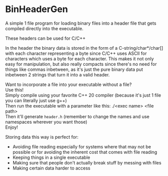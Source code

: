 # BinHeaderGen
A simple 1 file program for loading binary files into a header file that gets compiled directly into the executable.

These headers can be used for C/C++

In the header the binary data is stored in the form of a C-string/char*/char[] with each character representing a byte since C/C++ uses ASCII for characters which uses a byte for each character. This makes it not only easy for manipulation, but also really compacts since there's no need for things like commas inbetween, as it's just the pure binary data put inbetween 2 strings that turn it into a valid header.

Want to incorporate a file into your executable without a file? <br/>
Use this! <br/>
Simply compile using your favorite C++ 20 compiler (because it's just 1 file you can literally just use g++) <br/>
Then run the executable with a parameter like this: ./\<exec name\> \<file path\> <br/>
Then it'll generate `header.h` (remember to change the names and use namespaces wherever you want those) <br/>
Enjoy! <br/>
  
Storing data this way is perfect for:<br/>
- Avoiding file reading especially for systems where that may not be possible or for avoiding the inherent cost that comes with file reading
- Keeping things in a single executable
- Making sure that people don't actually break stuff by messing with files
- Making certain data harder to access
